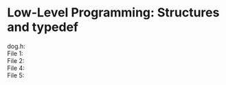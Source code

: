 <h1>Low-Level Programming: Structures and typedef</h1>
dog.h:<br>
File 1:<br>
File 2:<br>
File 4:<br>
File 5:<br>
